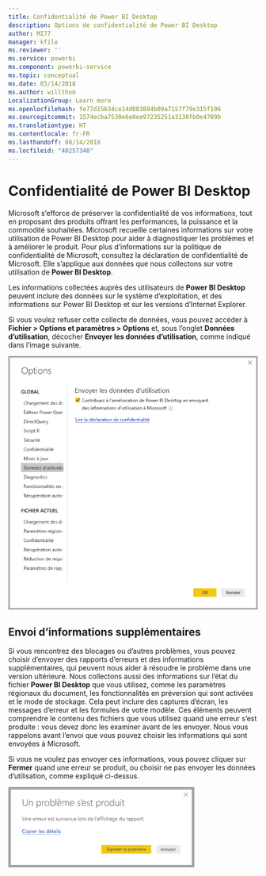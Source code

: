 ```yaml
---
title: Confidentialité de Power BI Desktop
description: Options de confidentialité de Power BI Desktop
author: MI77
manager: kfile
ms.reviewer: ''
ms.service: powerbi
ms.component: powerbi-service
ms.topic: conceptual
ms.date: 03/14/2018
ms.author: willthom
LocalizationGroup: Learn more
ms.openlocfilehash: fe77d15634ce14d083884b09a7157f79e315f196
ms.sourcegitcommit: 1574ecba7530e6e0ee97235251a3138fb0e4789b
ms.translationtype: HT
ms.contentlocale: fr-FR
ms.lasthandoff: 08/14/2018
ms.locfileid: "40257340"
---
```

# <a name="power-bi-desktop-privacy"></a>Confidentialité de Power BI Desktop

Microsoft s’efforce de préserver la confidentialité de vos informations, tout en proposant des produits offrant les performances, la puissance et la commodité souhaitées. Microsoft recueille certaines informations sur votre utilisation de Power BI Desktop pour aider à diagnostiquer les problèmes et à améliorer le produit. Pour plus d’informations sur la politique de confidentialité de Microsoft, consultez la déclaration de confidentialité de Microsoft. Elle s’applique aux données que nous collectons sur votre utilisation de **Power BI Desktop**.
 
Les informations collectées auprès des utilisateurs de **Power BI Desktop** peuvent inclure des données sur le système d’exploitation, et des informations sur Power BI Desktop et sur les versions d’Internet Explorer. 
 
Si vous voulez refuser cette collecte de données, vous pouvez accéder à **Fichier > Options et paramètres > Options** et, sous l’onglet **Données d’utilisation**, décocher **Envoyer les données d’utilisation**, comme indiqué dans l’image suivante.

![Paramètres des options pour Envoyer les données d’utilisation](media/desktop-privacy/privacy_01.png)

## <a name="sending-additional-information"></a>Envoi d’informations supplémentaires

Si vous rencontrez des blocages ou d’autres problèmes, vous pouvez choisir d’envoyer des rapports d’erreurs et des informations supplémentaires, qui peuvent nous aider à résoudre le problème dans une version ultérieure. Nous collectons aussi des informations sur l’état du fichier **Power BI Desktop** que vous utilisez, comme les paramètres régionaux du document, les fonctionnalités en préversion qui sont activées et le mode de stockage. Cela peut inclure des captures d’écran, les messages d’erreur et les formules de votre modèle. Ces éléments peuvent comprendre le contenu des fichiers que vous utilisez quand une erreur s’est produite : vous devez donc les examiner avant de les envoyer. Nous vous rappelons avant l’envoi que vous pouvez choisir les informations qui sont envoyées à Microsoft.  
 
Si vous ne voulez pas envoyer ces informations, vous pouvez cliquer sur **Fermer** quand une erreur se produit, ou choisir ne pas envoyer les données d’utilisation, comme expliqué ci-dessus. 

![Boîte de dialogue Blocage](media/desktop-privacy/privacy_02.png)
